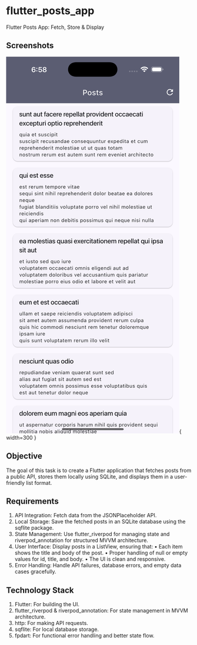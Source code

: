 # flutter_posts_app

Flutter Posts App: Fetch, Store & Display

## Screenshots

![Screenshot 1](assets/screenshots/1.png){ width=300 }

## Objective

The goal of this task is to create a Flutter application that fetches posts from a public API, stores them locally using SQLite, and displays them in a user-friendly list format.

## Requirements

1. API Integration: Fetch data from the JSONPlaceholder API.
2. Local Storage: Save the fetched posts in an SQLite database using the sqflite package.
3. State Management: Use flutter_riverpod for managing state and riverpod_annotation for structured MVVM architecture.
4. User Interface: Display posts in a ListView, ensuring that:
 • Each item shows the title and body of the post.
 • Proper handling of null or empty values for id, title, and body.
 • The UI is clean and responsive.
5. Error Handling: Handle API failures, database errors, and empty data cases gracefully.

## Technology Stack

 1. Flutter: For building the UI.
 2. flutter_riverpod & riverpod_annotation: For state management in MVVM architecture.
 3. http: For making API requests.
 4. sqflite: For local database storage.
 5. fpdart: For functional error handling and better state flow.
